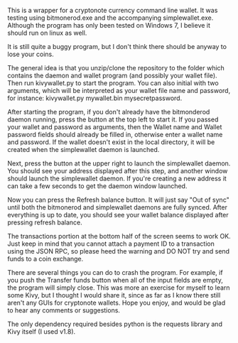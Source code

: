 This is a wrapper for a cryptonote currency command line wallet. It was testing using bitmonerod.exe and the accompanying simplewallet.exe. Although the program has only been tested on Windows 7, I believe it should run on linux as well.

It is still quite a buggy program, but I don't think there should be anyway to lose your coins. 

The general idea is that you unzip/clone the repository to the folder which contains the daemon and wallet program (and possibly your wallet file). Then run kivywallet.py to start the program. You can also initial with two arguments, which will be interpreted as your wallet file name and password, for instance: kivywallet.py mywallet.bin mysecretpassword.

After starting the program, if you don't already have the bitmonderod daemon running, press the button at the top left to start it. If you passed your wallet and password as arguments, then the Wallet name and Wallet password fields should already be filled in, otherwise enter a wallet name and password. If the wallet doesn't exist in the local directory, it will be created when the simplewallet daemon is launched.

Next, press the button at the upper right to launch the simplewallet daemon. You should see your address displayed after this step, and another window should launch the simplewallet daemon. If you're creating a new address it can take a few seconds to get the daemon window launched.

Now you can press the Refresh balance button. It will just say "Out of sync" until both the bitmonerod and simplewallet daemons are fully synced. After everything is up to date, you should see your wallet balance displayed after pressing refresh balance.

The transactions portion at the bottom half of the screen seems to work OK. Just keep in mind that you cannot attach a payment ID to a transaction using the JSON RPC, so please heed the warning and DO NOT try and send funds to a coin exchange.

There are several things you can do to crash the program. For example, if you push the Transfer funds button when all of the input fields are empty, the program will simply close. This was more an exercise for myself to learn some Kivy, but I thought I would share it, since as far as I know there still aren't any GUIs for cryptonote wallets. Hope you enjoy, and would be glad to hear any comments or suggestions.

The only dependency required besides python is the requests library and Kivy itself (I used v1.8).

